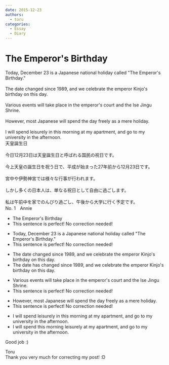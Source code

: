 ```yaml
---
date: 2015-12-23
authors:
  - toru
categories:
  - Essay
  - Diary
---
```


<h1 id="subject_show">The Emperor's Birthday</h1>
<div class="date" hidden>Dec 23, 2015 12:02</div>
<div id="post"><div id="body_show_ori">
Today, December 23 is a Japanese national holiday called "The Emperor's Birthday."<br/><br/>The date changed since 1989, and we celebrate the emperor Kinjo's birthday on this day.<br/><br/>Various events will take place in the emperor's court and the Ise Jingu Shrine.<br/><br/>However, most Japanese will spend the day freely as a mere holiday.<br/><br/>I will spend leisurely in this morning at my apartment, and go to my university in the afternoon.
</div></div>

<!-- more -->

<div id="post_ja"><div id="body_show_mo">
天皇誕生日<br/><br/>今日12月23日は天皇誕生日と呼ばれる国民の祝日です。<br/><br/>今上天皇の誕生日を祝う日で、平成が始まった27年前から12月23日です。<br/><br/>宮中や伊勢神宮では様々な行事が行われます。<br/><br/>しかし多くの日本人は、単なる祝日として自由に過ごします。<br/><br/>私は午前中を家でのんびり過ごし、午後から大学に行く予定です。
</div></div>
<div id="block"><div class="first_name"> No. 1　<span class="just_name">Annie</span></div><div id="block2">
<ul class="correction_field">
<li class="incorrect">The Emperor's Birthday</li>
<li class="corrected perfect">This sentence is perfect! No correction needed!</li>
</ul>
<ul class="correction_field">
<li class="incorrect">Today, December 23 is a Japanese national holiday called "The Emperor's Birthday."</li>
<li class="corrected perfect">This sentence is perfect! No correction needed!</li>
</ul>
<ul class="correction_field">
<li class="incorrect">The date changed since 1989, and we celebrate the emperor Kinjo's birthday on this day.</li>
<li class="corrected correct">
The date <span class="f_blue">has </span>changed since 1989, and we celebrate the emperor Kinjo's birthday on this day.
</li>
</ul>
<ul class="correction_field">
<li class="incorrect">Various events will take place in the emperor's court and the Ise Jingu Shrine.</li>
<li class="corrected perfect">This sentence is perfect! No correction needed!</li>
</ul>
<ul class="correction_field">
<li class="incorrect">However, most Japanese will spend the day freely as a mere holiday.</li>
<li class="corrected perfect">This sentence is perfect! No correction needed!</li>
</ul>
<ul class="correction_field">
<li class="incorrect">I will spend leisurely in this morning at my apartment, and go to my university in the afternoon.</li>
<li class="corrected correct">
I will spend this morning <span class="f_blue">leisurely </span>at my apartment, and go to my university in the afternoon.
</li>
</ul>
<p class="comment_small">
 Good job :)
</p>

</div><div class="name"><span class="just_name">Toru</span><br>
Thank you very much for correcting my post! :D
</div>
</div>
